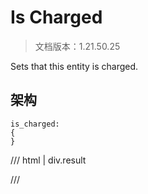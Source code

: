 # Is Charged

> 文档版本：1.21.50.25

Sets that this entity is charged.

## 架构

```mcschema
is_charged:
{
}

```

/// html | div.result

///

